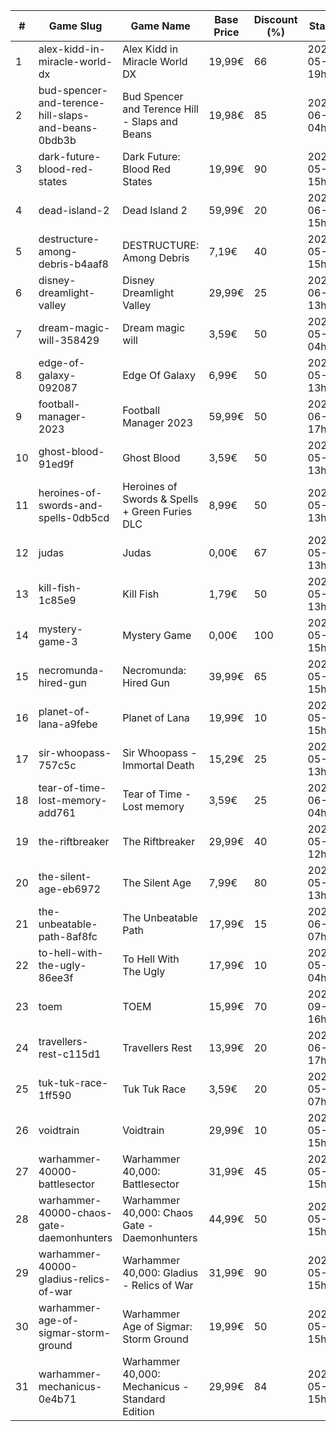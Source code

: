 |#|Game Slug|Game Name|Base Price|Discount (%)|Starts|Ends|
|---|---|---|---|---|---|---|
|1|alex-kidd-in-miracle-world-dx|Alex Kidd in Miracle World DX|19,99€|66|2023-05-22 19h|2023-05-29 19h|
|2|bud-spencer-and-terence-hill-slaps-and-beans-0bdb3b|Bud Spencer and Terence Hill - Slaps and Beans|19,98€|85|2023-06-16 04h|2023-08-02 04h|
|3|dark-future-blood-red-states|Dark Future: Blood Red States|19,99€|90|2023-05-25 15h|2023-06-01 15h|
|4|dead-island-2|Dead Island 2|59,99€|20|2023-06-06 15h|2023-06-15 15h|
|5|destructure-among-debris-b4aaf8|DESTRUCTURE: Among Debris|7,19€|40|2023-05-28 15h|2023-06-15 15h|
|6|disney-dreamlight-valley|Disney Dreamlight Valley|29,99€|25|2023-06-02 13h|2023-06-15 13h|
|7|dream-magic-will-358429|Dream magic will|3,59€|50|2023-05-24 04h|2023-06-20 04h|
|8|edge-of-galaxy-092087|Edge Of Galaxy|6,99€|50|2023-05-22 13h|2023-05-29 13h|
|9|football-manager-2023|Football Manager 2023|59,99€|50|2023-06-22 17h|2023-07-13 17h|
|10|ghost-blood-91ed9f|Ghost Blood|3,59€|50|2023-05-22 13h|2023-05-29 13h|
|11|heroines-of-swords-and-spells-0db5cd|Heroines of Swords & Spells + Green Furies DLC|8,99€|50|2023-05-29 13h|2023-06-05 13h|
|12|judas|Judas|0,00€|67|2023-05-29 13h|2023-06-05 13h|
|13|kill-fish-1c85e9|Kill Fish|1,79€|50|2023-05-29 13h|2023-06-05 13h|
|14|mystery-game-3|Mystery Game|0,00€|100|2023-05-25 15h|2023-06-01 15h|
|15|necromunda-hired-gun|Necromunda: Hired Gun|39,99€|65|2023-05-25 15h|2023-06-01 15h|
|16|planet-of-lana-a9febe|Planet of Lana|19,99€|10|2023-05-23 15h|2023-05-30 15h|
|17|sir-whoopass-757c5c|Sir Whoopass - Immortal Death|15,29€|25|2023-05-19 13h|2023-05-31 13h|
|18|tear-of-time-lost-memory-add761|Tear of Time - Lost memory|3,59€|25|2023-06-21 04h|2023-06-28 04h|
|19|the-riftbreaker|The Riftbreaker|29,99€|40|2023-05-29 12h|2023-06-15 12h|
|20|the-silent-age-eb6972|The Silent Age|7,99€|80|2023-05-22 13h|2023-05-29 13h|
|21|the-unbeatable-path-8af8fc|The Unbeatable Path|17,99€|15|2023-06-01 07h|2023-06-11 07h|
|22|to-hell-with-the-ugly-86ee3f|To Hell With The Ugly|17,99€|10|2023-05-30 04h|2023-06-06 04h|
|23|toem|TOEM|15,99€|70|2023-09-11 16h|2023-09-24 16h|
|24|travellers-rest-c115d1|Travellers Rest|13,99€|20|2023-06-01 17h|2023-06-15 17h|
|25|tuk-tuk-race-1ff590|Tuk Tuk Race|3,59€|20|2023-05-25 07h|2023-06-01 07h|
|26|voidtrain|Voidtrain|29,99€|10|2023-05-23 15h|2023-06-15 15h|
|27|warhammer-40000-battlesector|Warhammer 40,000: Battlesector|31,99€|45|2023-05-25 15h|2023-06-01 15h|
|28|warhammer-40000-chaos-gate-daemonhunters|Warhammer 40,000: Chaos Gate - Daemonhunters|44,99€|50|2023-05-25 15h|2023-06-01 15h|
|29|warhammer-40000-gladius-relics-of-war|Warhammer 40,000: Gladius - Relics of War|31,99€|90|2023-05-25 15h|2023-06-01 15h|
|30|warhammer-age-of-sigmar-storm-ground|Warhammer Age of Sigmar: Storm Ground|19,99€|50|2023-05-25 15h|2023-06-01 15h|
|31|warhammer-mechanicus-0e4b71|Warhammer 40,000: Mechanicus - Standard Edition|29,99€|84|2023-05-25 15h|2023-06-01 15h|
